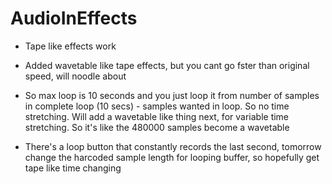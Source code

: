 # AudioInEffects

- Tape like effects work

- Added wavetable like tape effects, but you cant go fster than original speed, will noodle about 

- So max loop is 10 seconds and you just loop it from number of samples in complete loop (10 secs) - samples wanted in loop. So no time stretching. Will add a wavetable like thing next, for variable time stretching. So it's like the 480000 samples become a wavetable 

- There's a loop button that constantly records the last second, tomorrow change the harcoded sample length for looping buffer, so hopefully get tape like time changing 
